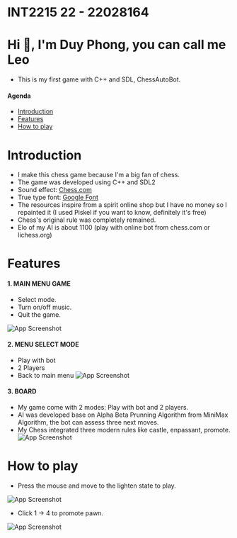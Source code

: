 
# INT2215 22 - 22028164
# Hi 👋, I'm Duy Phong, you can call me Leo 
- This is my first game with C++ and SDL, ChessAutoBot.
#### Agenda
 - [Introduction](#introduction)
 - [Features](#features)
 - [How to play](#how-to-play)


# Introduction
- I make this chess game because I'm a big fan of chess.
- The game was developed using C++ and SDL2
- Sound effect: [Chess.com](https://www.chess.com/)
- True type font: [Google Font](https://fonts.google.com)
- The resources inspire from a spirit online shop but I have no money so I repainted it (I used Piskel if you want to know, definitely it's free)
- Chess's original rule was completely remained.
- Elo of my AI is about 1100 (play with online bot from chess.com or lichess.org)

# Features
#### 1. MAIN MENU GAME
- Select mode.
- Turn on/off music.
- Quit the game.

![App Screenshot](https://scontent.fhan15-1.fna.fbcdn.net/v/t1.15752-9/342074449_1489364921595907_535864974160950064_n.png?_nc_cat=101&ccb=1-7&_nc_sid=ae9488&_nc_ohc=7qq8KXpDF3gAX8VWexc&_nc_ht=scontent.fhan15-1.fna&oh=03_AdStjXbzMFzulJh7EjxJI9qklhBb8xClg34wAlhk8Hvgbg&oe=646DDC6B)


#### 2. MENU SELECT MODE 
- Play with bot 
- 2 Players 
- Back to  main menu
![App Screenshot](https://scontent.fhan15-1.fna.fbcdn.net/v/t1.15752-9/342534627_773491480794525_5597501708234132866_n.png?_nc_cat=101&ccb=1-7&_nc_sid=ae9488&_nc_ohc=xh6kE0PNBboAX_h9kw-&_nc_ht=scontent.fhan15-1.fna&oh=03_AdRKfPwURhv3Rb_KVmtYVTXeZGZmSasNVa-mwHYZIlWNwQ&oe=646DEBC7)
#### 3. BOARD
- My game come with 2 modes: Play with bot and 2 players.
- AI was developed base on Alpha Beta Prunning Algorithm from MiniMax Algorithm, the bot can assess three next moves.
- My Chess integrated three modern rules like castle, enpassant, promote.
![App Screenshot](https://scontent.fhan15-2.fna.fbcdn.net/v/t1.15752-9/342390301_706262947959702_3287802554737759156_n.png?_nc_cat=104&ccb=1-7&_nc_sid=ae9488&_nc_ohc=yA5on3tT984AX_--Z5s&_nc_ht=scontent.fhan15-2.fna&oh=03_AdT_kPN7IOtU77SEpz6D_O_GUTxu0xErhlv_sJi0ZDuaiA&oe=646DF8BE)
# How to play 
- Press the mouse and move to the lighten state to play.

![App Screenshot](https://scontent.fhan15-1.fna.fbcdn.net/v/t1.15752-9/342493225_166891996307098_4659116833407865454_n.png?_nc_cat=105&ccb=1-7&_nc_sid=ae9488&_nc_ohc=sxLdiH5yBYkAX9ZIZc1&_nc_ht=scontent.fhan15-1.fna&oh=03_AdSrEiKl5oqvVAwrvy4n6ZAqrNQIJJUNRUPwL96qQOX2Lw&oe=646DF4E0)

- Click 1 -> 4 to promote pawn.

![App Screenshot](https://scontent.fhan15-1.fna.fbcdn.net/v/t1.15752-9/342497857_609224671256835_2722590434123825710_n.png?_nc_cat=108&ccb=1-7&_nc_sid=ae9488&_nc_ohc=F2oiETCIB68AX9yL_zP&_nc_ht=scontent.fhan15-1.fna&oh=03_AdTFmZ6_oIh5SJEFcIt_wxzKJ_HHzUYWoLTjAtDgGAPA-Q&oe=646DDBA6)
